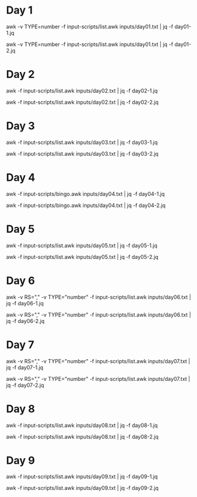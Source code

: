 # Day 1
awk -v TYPE=number -f input-scripts/list.awk inputs/day01.txt | jq -f day01-1.jq

awk -v TYPE=number -f input-scripts/list.awk inputs/day01.txt | jq -f day01-2.jq

# Day 2
awk -f input-scripts/list.awk inputs/day02.txt | jq -f day02-1.jq

awk -f input-scripts/list.awk inputs/day02.txt | jq -f day02-2.jq

# Day 3
awk -f input-scripts/list.awk inputs/day03.txt | jq -f day03-1.jq

awk -f input-scripts/list.awk inputs/day03.txt | jq -f day03-2.jq

# Day 4
awk -f input-scripts/bingo.awk inputs/day04.txt | jq -f day04-1.jq

awk -f input-scripts/bingo.awk inputs/day04.txt | jq -f day04-2.jq

# Day 5
awk -f input-scripts/list.awk inputs/day05.txt | jq -f day05-1.jq

awk -f input-scripts/list.awk inputs/day05.txt | jq -f day05-2.jq

# Day 6
awk -v RS="," -v TYPE="number" -f input-scripts/list.awk inputs/day06.txt | jq -f day06-1.jq

awk -v RS="," -v TYPE="number" -f input-scripts/list.awk inputs/day06.txt | jq -f day06-2.jq

# Day 7
awk -v RS="," -v TYPE="number" -f input-scripts/list.awk inputs/day07.txt | jq -f day07-1.jq

awk -v RS="," -v TYPE="number" -f input-scripts/list.awk inputs/day07.txt | jq -f day07-2.jq

# Day 8
awk -f input-scripts/list.awk inputs/day08.txt | jq -f day08-1.jq

awk -f input-scripts/list.awk inputs/day08.txt | jq -f day08-2.jq

# Day 9
awk -f input-scripts/list.awk inputs/day09.txt | jq -f day09-1.jq

awk -f input-scripts/list.awk inputs/day09.txt | jq -f day09-2.jq
